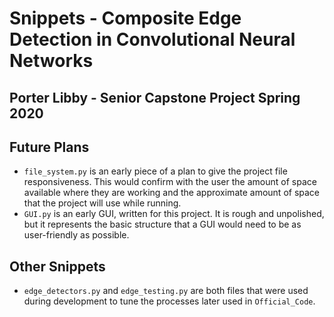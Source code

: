 # Snippets - Composite Edge Detection in Convolutional Neural Networks
## Porter Libby - Senior Capstone Project Spring 2020

## Future Plans
- `file_system.py` is an early piece of a plan to give the project file responsiveness. This would confirm with the user the amount of space available where they are working and the approximate amount of space that the project will use while running.
- `GUI.py` is an early GUI, written for this project. It is rough and unpolished, but it represents the basic structure that a GUI would need to be as user-friendly as possible.

## Other Snippets
- `edge_detectors.py` and `edge_testing.py` are both files that were used during development to tune the processes later used in `Official_Code`.